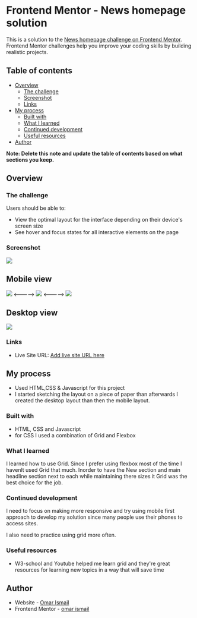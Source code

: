# Frontend Mentor - News homepage solution

This is a solution to the [News homepage challenge on Frontend Mentor](https://www.frontendmentor.io/challenges/news-homepage-H6SWTa1MFl). Frontend Mentor challenges help you improve your coding skills by building realistic projects. 

## Table of contents

- [Overview](#overview)
  - [The challenge](#the-challenge)
  - [Screenshot](#screenshot)
  - [Links](#links)
- [My process](#my-process)
  - [Built with](#built-with)
  - [What I learned](#what-i-learned)
  - [Continued development](#continued-development)
  - [Useful resources](#useful-resources)
- [Author](#author)


**Note: Delete this note and update the table of contents based on what sections you keep.**

## Overview

### The challenge

Users should be able to:

- View the optimal layout for the interface depending on their device's screen size
- See hover and focus states for all interactive elements on the page

### Screenshot

![](./screenshot.jpg)
<h2>Mobile view</h2>

<img src="./assets/images/mobile1.jpg">
<----->

<img src="./assets/images/mobile2.jpg">
<----->

<img src="./assets/images/mobile3.jpg">



<h2>Desktop view</h2>
<img src="./assets/images/desktop.jpg">


### Links
- Live Site URL: [Add live site URL here](https://omarismail7980.github.io/news-homepage/)

## My process
- Used HTML,CSS & Javascript for this project
- I started sketching the layout on a piece of paper than afterwards I created the desktop layout than then the mobile layout.

### Built with
- HTML, CSS and Javascript
- for CSS I used a combination of Grid and Flexbox


### What I learned

I learned how to use Grid. Since I prefer using flexbox most of the time I havenlt used Grid that much. Inorder to have the New section and main headline section next to each while maintaining there sizes it Grid was the best choice for the job.


### Continued development

I need to focus on making more responsive and try using mobile first approach to develop my solution since many people use their phones to access sites.

I also need to practice using grid more often.


### Useful resources

- W3-school and Youtube helped me learn grid and they're great resources for learning new topics in a way that will save time


## Author

- Website - [Omar Ismail](https://omarismail7980.github.io/Portfolio/)
- Frontend Mentor - [omar ismail](https://www.frontendmentor.io/profile/OmarIsmail7980)


